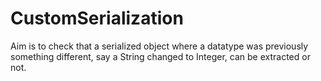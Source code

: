 # CustomSerialization
Aim is to check that a serialized object where a datatype was previously something different, say a String changed to Integer, can be extracted or not.
